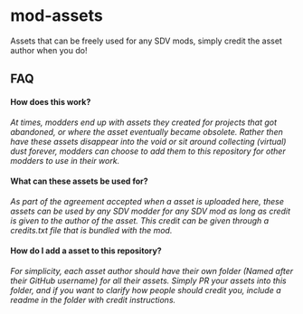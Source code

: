 # mod-assets
Assets that can be freely used for any SDV mods, simply credit the asset author when you do!


## FAQ
#### How does this work?
*At times, modders end up with assets they created for projects that got abandoned, or where the asset eventually became obsolete.
Rather then have these assets disappear into the void or sit around collecting (virtual) dust forever, modders can choose to add them to this repository for other modders to use in their work.*

#### What can these assets be used for?
*As part of the agreement accepted when a asset is uploaded here, these assets can be used by any SDV modder for any SDV mod as long as credit is given to the author of the asset.
This credit can be given through a credits.txt file that is bundled with the mod.*

#### How do I add a asset to this repository?
*For simplicity, each asset author should have their own folder (Named after their GitHub username) for all their assets.
Simply PR your assets into this folder, and if you want to clarify how people should credit you, include a readme in the folder with credit instructions.*
